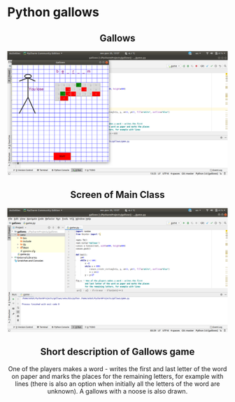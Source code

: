 # Python gallows

<h2 align="center">Gallows</h2>

![Screenshot](/screen/gamePy.png)


<h2 align="center">Screen of Main Class</h2>

![Screenshot](/screen/MainClassPy.png)

<h2 align="center">Short description of Gallows game</h2>

<p align="center">
One of the players makes a word - writes the first and last letter of the word on paper and marks the places for the remaining letters, for example with lines (there is also an option when initially all the letters of the word are unknown). A gallows with a noose is also drawn.
</p>